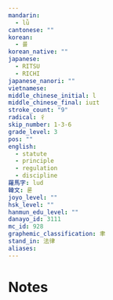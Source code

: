 ```yaml
---
mandarin:
  - lǜ
cantonese: ""
korean:
  - 률
korean_native: ""
japanese:
  - RITSU
  - RICHI
japanese_nanori: ""
vietnamese:
middle_chinese_initial: l
middle_chinese_final: iuɪt
stroke_count: "9"
radical: 彳
skip_number: 1-3-6
grade_level: 3
pos: ""
english:
  - statute
  - principle
  - regulation
  - discipline
羅馬字: lud
韓文: 룯
joyo_level: ""
hsk_level: ""
hanmun_edu_level: ""
danayo_id: 3111
mc_id: 928
graphemic_classification: 聿
stand_in: 法律
aliases:
---
```


# Notes
